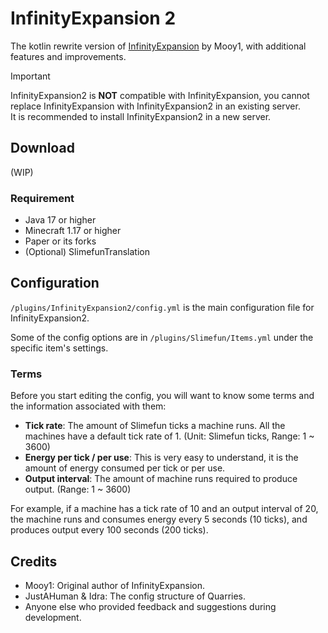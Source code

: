 # InfinityExpansion 2

The kotlin rewrite version of [InfinityExpansion](https://github.com/Mooy1/InfinityExpansion) by Mooy1, with additional
features and improvements.

> [!IMPORTANT]
> InfinityExpansion2 is **NOT** compatible with InfinityExpansion, you cannot replace InfinityExpansion with
> InfinityExpansion2 in an existing server.  
> It is recommended to install InfinityExpansion2 in a new server.

## Download

(WIP)

### Requirement

- Java 17 or higher
- Minecraft 1.17 or higher
- Paper or its forks
- (Optional) SlimefunTranslation

## Configuration

`/plugins/InfinityExpansion2/config.yml` is the main configuration file for InfinityExpansion2.

Some of the config options are in `/plugins/Slimefun/Items.yml` under the specific item's settings.

### Terms

Before you start editing the config, you will want to know some terms and the information associated with them:

- **Tick rate**: The amount of Slimefun ticks a machine runs. All the machines have a default tick rate of 1. (Unit:
  Slimefun ticks, Range: 1 ~ 3600)
- **Energy per tick / per use**: This is very easy to understand, it is the amount of energy consumed per tick or per
  use.
- **Output interval**: The amount of machine runs required to produce output. (Range: 1 ~ 3600)

For example, if a machine has a tick rate of 10 and an output interval of 20, the machine runs and consumes energy every 5 seconds (10 ticks), and produces output every 100 seconds (200 ticks).

## Credits

- Mooy1: Original author of InfinityExpansion.
- JustAHuman & Idra: The config structure of Quarries.
- Anyone else who provided feedback and suggestions during development.
